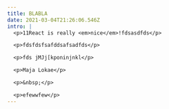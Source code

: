 ```yaml
---
title: BLABLA
date: 2021-03-04T21:26:06.546Z
intro: |
  <p>11React is really <em>nice</em>!fdsasdfds</p>

  <p>fdsfdsfsafddsafsadfds</p>

  <p>fds jMJj[kponinjnkl</p>

  <p>Maja Lokae</p>

  <p>&nbsp;</p>

  <p>efewwfew</p>
---
```

